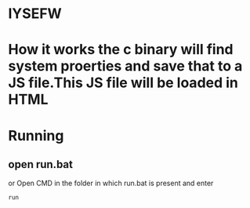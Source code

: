 # IYSEFW

# How it works the c binary will find system proerties and save that to a JS file.This JS file will be loaded in HTML

# Running


## open run.bat 
or
Open CMD in the folder in which run.bat is present and enter
```
run
```
